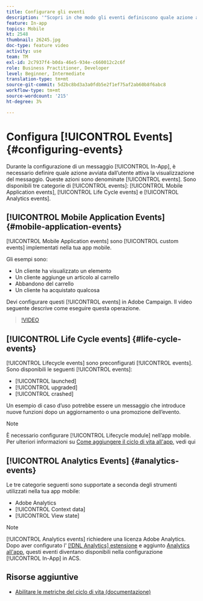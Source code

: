 ```yaml
---
title: Configurare gli eventi
description: '"Scopri in che modo gli eventi definiscono quale azione avviata dall’utente attiverà un messaggio in-app da visualizzare. "'
feature: In-app
topics: Mobile
kt: 2548
thumbnail: 26245.jpg
doc-type: feature video
activity: use
team: TM
exl-id: 2c7937f4-b0da-46e5-934e-c660012c2c6f
role: Business Practitioner, Developer
level: Beginner, Intermediate
translation-type: tm+mt
source-git-commit: 5d2bc8bd3a3a0fdb5e2f1ef75af2ab60b8f6abc8
workflow-type: tm+mt
source-wordcount: '215'
ht-degree: 3%

---
```


# Configura [!UICONTROL Events] {#configuring-events}

Durante la configurazione di un messaggio [!UICONTROL In-App], è necessario definire quale azione avviata dall’utente attiva la visualizzazione del messaggio. Queste azioni sono denominate [!UICONTROL events]. Sono disponibili tre categorie di [!UICONTROL events]: [!UICONTROL Mobile Application events], [!UICONTROL Life Cycle events] e [!UICONTROL Analytics events].

## [!UICONTROL Mobile Application Events] {#mobile-application-events}

[!UICONTROL Mobile Application events] sono  [!UICONTROL custom events] implementati nella tua app mobile.

Gli esempi sono:

* Un cliente ha visualizzato un elemento
* Un cliente aggiunge un articolo al carrello
* Abbandono del carrello
* Un cliente ha acquistato qualcosa

Devi configurare questi [!UICONTROL events] in Adobe Campaign. Il video seguente descrive come eseguire questa operazione.

>[!VIDEO](https://video.tv.adobe.com/v/26245?quality=12)

## [!UICONTROL Life Cycle events]  {#life-cycle-events}

[!UICONTROL Lifecycle events] sono preconfigurati  [!UICONTROL events]. Sono disponibili le seguenti [!UICONTROL events]:

* [!UICONTROL launched]
* [!UICONTROL upgraded]
* [!UICONTROL crashed]

Un esempio di caso d’uso potrebbe essere un messaggio che introduce nuove funzioni dopo un aggiornamento o una promozione dell’evento.

>[!NOTE]
>
>È necessario configurare [!UICONTROL Lifecycle module] nell’app mobile. Per ulteriori informazioni su [Come aggiungere il ciclo di vita all&#39;app](https://aep-sdks.gitbook.io/docs/using-mobile-extensions/mobile-core/lifecycle), vedi qui

## [!UICONTROL Analytics Events] {#analytics-events}

Le tre categorie seguenti sono supportate a seconda degli strumenti utilizzati nella tua app mobile:

* Adobe Analytics
* [!UICONTROL Context data]
* [!UICONTROL View state]

>[!NOTE]
>
>[!UICONTROL Analytics events] richiedere una licenza Adobe Analytics. Dopo aver configurato l&#39; [[!DNL Analytics] estensione](https://aep-sdks.gitbook.io/docs/using-mobile-extensions/adobe-analytics#configure-analytics-extension-in-launch) e aggiunto [Analytics all&#39;app](https://aep-sdks.gitbook.io/docs/using-mobile-extensions/adobe-analytics#add-analytics-to-your-app), questi eventi diventano disponibili nella configurazione [!UICONTROL In-App] in ACS.

## Risorse aggiuntive

* [Abilitare le metriche del ciclo di vita (documentazione)](https://aep-sdks.gitbook.io/docs/getting-started/initialize-the-sdk#enable-lifecycle-metrics)
